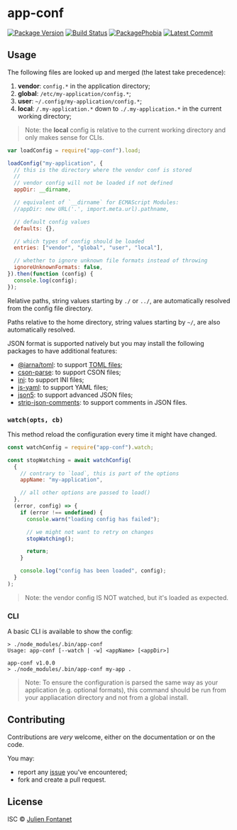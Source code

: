 # app-conf

[![Package Version](https://badgen.net/npm/v/app-conf)](https://npmjs.org/package/app-conf) [![Build Status](https://travis-ci.org/julien-f/nodejs-app-conf.png?branch=master)](https://travis-ci.org/julien-f/nodejs-app-conf) [![PackagePhobia](https://badgen.net/packagephobia/install/app-conf)](https://packagephobia.now.sh/result?p=app-conf) [![Latest Commit](https://badgen.net/github/last-commit/julien-f/nodejs-app-conf)](https://github.com/julien-f/nodejs-app-conf/commits/master)

## Usage

The following files are looked up and merged (the latest take
precedence):

1. **vendor**: `config.*` in the application directory;
1. **global**: `/etc/my-application/config.*`;
1. **user**: `~/.config/my-application/config.*`;
1. **local**: `/.my-application.*` down to `./.my-application.*` in the current
   working directory;

> Note: the **local** config is relative to the current working directory and
> only makes sense for CLIs.

```javascript
var loadConfig = require("app-conf").load;

loadConfig("my-application", {
  // this is the directory where the vendor conf is stored
  //
  // vendor config will not be loaded if not defined
  appDir: __dirname,

  // equivalent of `__dirname` for ECMAScript Modules:
  //appDir: new URL('.', import.meta.url).pathname,

  // default config values
  defaults: {},

  // which types of config should be loaded
  entries: ["vendor", "global", "user", "local"],

  // whether to ignore unknown file formats instead of throwing
  ignoreUnknownFormats: false,
}).then(function (config) {
  console.log(config);
});
```

Relative paths, string values starting by `./` or `../`, are automatically
resolved from the config file directory.

Paths relative to the home directory, string values starting by `~/`, are also
automatically resolved.

JSON format is supported natively but you may install the following
packages to have additional features:

- [@iarna/toml](https://www.npmjs.com/package/@iarna/toml): to support [TOML files](https://github.com/toml-lang/toml);
- [cson-parse](https://www.npmjs.com/package/cson-parser): to support CSON files;
- [ini](https://www.npmjs.org/package/ini): to support INI files;
- [js-yaml](https://www.npmjs.org/package/js-yaml): to support YAML files;
- [json5](https://www.npmjs.com/package/json5): to support advanced JSON files;
- [strip-json-comments](https://www.npmjs.org/package/strip-json-comments): to support comments in JSON files.

### `watch(opts, cb)`

This method reload the configuration every time it might have changed.

```js
const watchConfig = require("app-conf").watch;

const stopWatching = await watchConfig(
  {
    // contrary to `load`, this is part of the options
    appName: "my-application",

    // all other options are passed to load()
  },
  (error, config) => {
    if (error !== undefined) {
      console.warn("loading config has failed");

      // we might not want to retry on changes
      stopWatching();

      return;
    }

    console.log("config has been loaded", config);
  }
);
```

> Note: the vendor config IS NOT watched, but it's loaded as expected.

### CLI

A basic CLI is available to show the config:

```
> ./node_modules/.bin/app-conf
Usage: app-conf [--watch | -w] <appName> [<appDir>]

app-conf v1.0.0
> ./node_modules/.bin/app-conf my-app .
```

> Note: To ensure the configuration is parsed the same way as your application (e.g. optional formats), this command should be run from your appliacation directory and not from a global install.

## Contributing

Contributions are _very_ welcome, either on the documentation or on
the code.

You may:

- report any [issue](https://github.com/julien-f/nodejs-app-conf/issues)
  you've encountered;
- fork and create a pull request.

## License

ISC © [Julien Fontanet](http://julien.isonoe.net)
